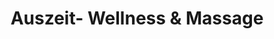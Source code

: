 ---
title: "Auszeit- Wellness & Massage"
url: /zingst/auszeit-wellness-und-massage/
shop: Massage
---